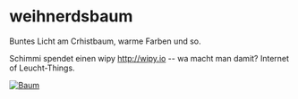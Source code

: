 # weihnerdsbaum
Buntes Licht am Crhistbaum, warme Farben und so.

Schimmi spendet einen wipy http://wipy.io -- wa macht man damit? Internet of Leucht-Things.

[![Baum](https://raw.github.com/fablabnbg/weihnerdsbaum/master/20151202-020153)](https://github.com/fablabnbg/weihnerdsbaum)

